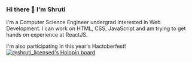 ### Hi there 👋 I'm Shruti 

I'm a Computer Science Engineer undergrad interested in Web Development. I can work on HTML, CSS, JavaScript and am trying to get hands on experience at ReactJS. 

I'm also participating in this year's Hactoberfest! 
[![@shruti_licensed's Holopin board](https://holopin.io/api/user/board?user=shruti_licensed)](https://holopin.io/@shruti_licensed)

<!--
**shrutilicensed/shrutilicensed** is a ✨ _special_ ✨ repository because its `README.md` (this file) appears on your GitHub profile.

Here are some ideas to get you started:

- 🔭 I’m currently working on ...
- 🌱 I’m currently learning ...
- 👯 I’m looking to collaborate on ...
- 🤔 I’m looking for help with ...
- 💬 Ask me about ...
- 📫 How to reach me: ...
- 😄 Pronouns: ...
- ⚡ Fun fact: ...
-->
